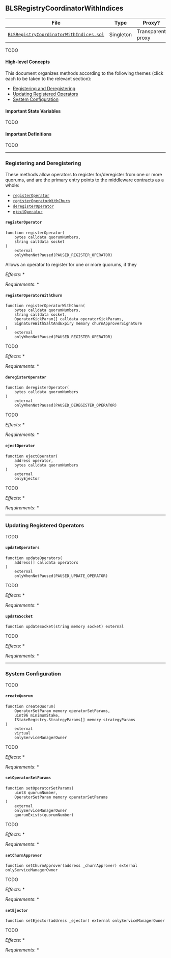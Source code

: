 ## BLSRegistryCoordinatorWithIndices

| File | Type | Proxy? |
| -------- | -------- | -------- |
| [`BLSRegistryCoordinatorWithIndices.sol`](../src/BLSRegistryCoordinatorWithIndices.sol) | Singleton | Transparent proxy |

TODO

<!-- The `BLSRegistryCoordinatorWithIndices` is the primary entry point for operators as they register for and deregister from an AVS's quorums. When operators register or deregister, the registry coordinator updates that operator's currently-registered quorums, and pushes the registration/deregistration to each of the three registries it controls:
* `BLSPubkeyRegistry`: tracks the aggregate BLS pubkey hash for the operators registered to each quorum. Also maintains a history of these aggregate pubkey hashes.
* `StakeRegistry`: interfaces with the EigenLayer core contracts to track historical state of operators per quorum.
* `IndexRegistry`: assigns indices to operators within each quorum, and tracks historical indices and operators per quorum. Used primarily by offchain infrastructure to fetch ordered lists of operators in quorums.

Both the registry coordinator and each of the registries maintain historical state for the specific information they track. This historical state tracking can be used to query state at a particular block, which is primarily used in offchain infrastructure. -->

#### High-level Concepts

This document organizes methods according to the following themes (click each to be taken to the relevant section):
* [Registering and Deregistering](#registering-and-deregistering)
* [Updating Registered Operators](#updating-registered-operators)
* [System Configuration](#system-configuration)

#### Important State Variables

TODO

<!-- * `EigenPodManager`:
    * `mapping(address => IEigenPod) public ownerToPod`: Tracks the deployed `EigenPod` for each Staker
    * `mapping(address => int256) public podOwnerShares`: Keeps track of the actively restaked beacon chain ETH for each Staker. 
        * In some cases, a beacon chain balance update may cause a Staker's balance to drop below zero. This is because when queueing for a withdrawal in the `DelegationManager`, the Staker's current shares are fully removed. If the Staker's beacon chain balance drops after this occurs, their `podOwnerShares` may go negative. This is a temporary change to account for the drop in balance, and is ultimately corrected when the withdrawal is finally processed.
        * Since balances on the consensus layer are stored only in Gwei amounts, the EigenPodManager enforces the invariant that `podOwnerShares` is always a whole Gwei amount for every staker, i.e. `podOwnerShares[staker] % 1e9 == 0` always. -->

#### Important Definitions

TODO

<!-- * "Pod Owner": A Staker who has deployed an `EigenPod` is a Pod Owner. The terms are used interchangeably in this document.
    * Pod Owners can only deploy a single `EigenPod`, but can restake any number of beacon chain validators from the same `EigenPod`.
    * Pod Owners can delegate their `EigenPodManager` shares to Operators (via `DelegationManager`).
    * These shares correspond to the amount of provably-restaked beacon chain ETH held by the Pod Owner via their `EigenPod`. -->

---    

### Registering and Deregistering

These methods allow operators to register for/deregister from one or more quorums, and are the primary entry points to the middleware contracts as a whole:
* [`registerOperator`](#registeroperator)
* [`registerOperatorWithChurn`](#registeroperatorwithchurn)
* [`deregisterOperator`](#deregisteroperator)
* [`ejectOperator`](#ejectoperator)

#### `registerOperator`

```solidity
function registerOperator(
    bytes calldata quorumNumbers,
    string calldata socket
) 
    external 
    onlyWhenNotPaused(PAUSED_REGISTER_OPERATOR)
```

Allows an operator to register for one or more quorums, if they 

*Effects*:
* 

*Requirements*:
* 

#### `registerOperatorWithChurn`

```solidity
function registerOperatorWithChurn(
    bytes calldata quorumNumbers, 
    string calldata socket,
    OperatorKickParam[] calldata operatorKickParams,
    SignatureWithSaltAndExpiry memory churnApproverSignature
) 
    external 
    onlyWhenNotPaused(PAUSED_REGISTER_OPERATOR)
```

TODO

*Effects*:
*

*Requirements*:
* 

#### `deregisterOperator`

```solidity
function deregisterOperator(
    bytes calldata quorumNumbers
) 
    external 
    onlyWhenNotPaused(PAUSED_DEREGISTER_OPERATOR)
```

TODO

*Effects*:
*

*Requirements*:
* 

#### `ejectOperator`

```solidity
function ejectOperator(
    address operator, 
    bytes calldata quorumNumbers
) 
    external 
    onlyEjector
```

TODO

*Effects*:
*

*Requirements*:
* 

---

### Updating Registered Operators

TODO

#### `updateOperators`

```solidity
function updateOperators(
    address[] calldata operators
) 
    external 
    onlyWhenNotPaused(PAUSED_UPDATE_OPERATOR)
```

TODO

*Effects*:
*

*Requirements*:
* 

#### `updateSocket`

```solidity
function updateSocket(string memory socket) external
```

TODO

*Effects*:
*

*Requirements*:
* 

---

### System Configuration

TODO

#### `createQuorum`

```solidity
function createQuorum(
    OperatorSetParam memory operatorSetParams,
    uint96 minimumStake,
    IStakeRegistry.StrategyParams[] memory strategyParams
) 
    external
    virtual 
    onlyServiceManagerOwner
```

TODO

*Effects*:
*

*Requirements*:
* 

#### `setOperatorSetParams`

```solidity
function setOperatorSetParams(
    uint8 quorumNumber, 
    OperatorSetParam memory operatorSetParams
) 
    external 
    onlyServiceManagerOwner 
    quorumExists(quorumNumber)
```

TODO

*Effects*:
*

*Requirements*:
* 

#### `setChurnApprover`

```solidity
function setChurnApprover(address _churnApprover) external onlyServiceManagerOwner
```

TODO

*Effects*:
*

*Requirements*:
* 

#### `setEjector`

```solidity
function setEjector(address _ejector) external onlyServiceManagerOwner
```

TODO

*Effects*:
*

*Requirements*:
* 